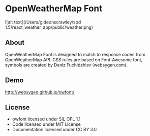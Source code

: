 # OpenWeatherMap Font

![alt text](/Users/gideonscrawley/spd 1.5/react_weather_app/public/weather.png)

## About
OpenWeatherMap Font is designed to match to response codes from OpenWeatherMap API. CSS rules are based on Font-Awesome font, symbols are created by Deniz Fuchidzhiev (websygen.com).

## Demo
http://websygen.github.io/owfont/

## License
* owfont licensed under SIL OFL 1.1
* Code licensed under MIT License
* Documentation licensed under CC BY 3.0
